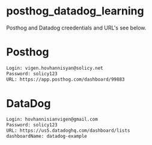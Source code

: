 # posthog_datadog_learning
Posthog and Datadog creedentials and URL's see below.

# Posthog
```bash
Login: vigen.hovhannisyan@solicy.net
Password: solicy123
URL: https://app.posthog.com/dashboard/99883
```
# DataDog
```bash
Login: hovhannisianvigen@gmail.com
Password: solicy123
URL: https://us5.datadoghq.com/dashboard/lists
dashboardName: datadog-example
```

